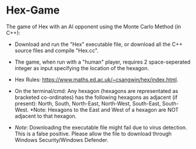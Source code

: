 # Hex-Game
The game of Hex with an AI opponent using the Monte Carlo Method (in C++):  

* Download and run the "Hex" executable file, or download all the C++ source files and compile "Hex.cc".  

* The game, when run with a "human" player, requires 2 space-seperated integer as input specifying the location of the hexagon.  

* Hex Rules: https://www.maths.ed.ac.uk/~csangwin/hex/index.html.  

* On the terminal/cmd: Any hexagon (hexagons are representated as bracketed co-ordinates) has the following hexagons as adjacent (if present): North, South, North-East, North-West, South-East, South-West. *Note: Hexagons to the East and West of a hexagon are NOT adjacent to that hexagon.
* *Note*: Downloading the executable file might fail due to virus detection. This is a false positive. Please allow the file to download through Windows Security/Windows Defender.
